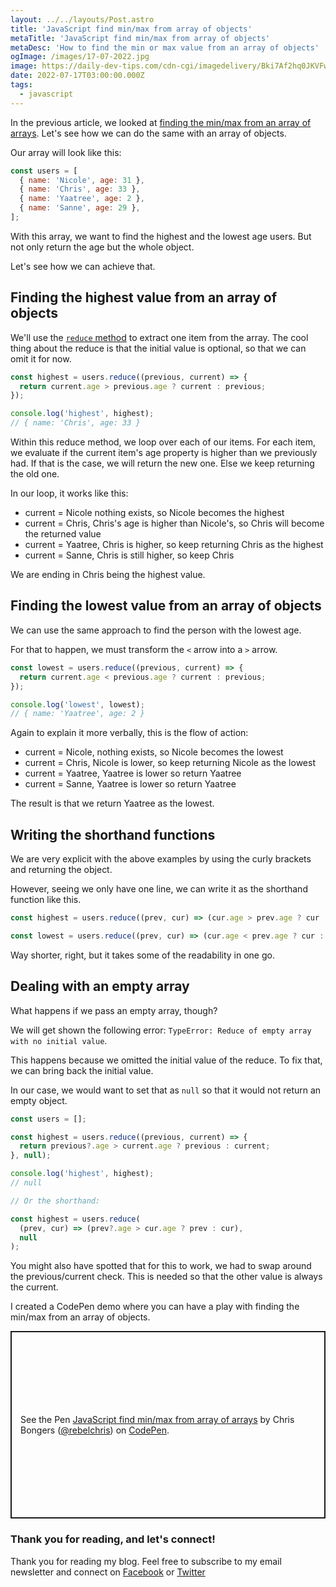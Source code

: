 ```yaml
---
layout: ../../layouts/Post.astro
title: 'JavaScript find min/max from array of objects'
metaTitle: 'JavaScript find min/max from array of objects'
metaDesc: 'How to find the min or max value from an array of objects'
ogImage: /images/17-07-2022.jpg
image: https://daily-dev-tips.com/cdn-cgi/imagedelivery/Bki7Af2hq0JKVFw1XYYMQg/1175c07f-870c-4343-a52b-988575671100
date: 2022-07-17T03:00:00.000Z
tags:
  - javascript
---
```


In the previous article, we looked at [finding the min/max from an array of arrays](https://daily-dev-tips.com/posts/javascript-find-min-max-from-array-of-arrays/). Let's see how we can do the same with an array of objects.

Our array will look like this:

```js
const users = [
  { name: 'Nicole', age: 31 },
  { name: 'Chris', age: 33 },
  { name: 'Yaatree', age: 2 },
  { name: 'Sanne', age: 29 },
];
```

With this array, we want to find the highest and the lowest age users.
But not only return the age but the whole object.

Let's see how we can achieve that.

## Finding the highest value from an array of objects

We'll use the [`reduce` method](https://daily-dev-tips.com/posts/javascript-reduce-method/) to extract one item from the array. The cool thing about the reduce is that the initial value is optional, so that we can omit it for now.

```js
const highest = users.reduce((previous, current) => {
  return current.age > previous.age ? current : previous;
});

console.log('highest', highest);
// { name: 'Chris', age: 33 }
```

Within this reduce method, we loop over each of our items. For each item, we evaluate if the current item's age property is higher than we previously had.
If that is the case, we will return the new one. Else we keep returning the old one.

In our loop, it works like this:

- current = Nicole nothing exists, so Nicole becomes the highest
- current = Chris, Chris's age is higher than Nicole's, so Chris will become the returned value
- current = Yaatree, Chris is higher, so keep returning Chris as the highest
- current = Sanne, Chris is still higher, so keep Chris

We are ending in Chris being the highest value.

## Finding the lowest value from an array of objects

We can use the same approach to find the person with the lowest age.

For that to happen, we must transform the `<` arrow into a `>` arrow.

```js
const lowest = users.reduce((previous, current) => {
  return current.age < previous.age ? current : previous;
});

console.log('lowest', lowest);
// { name: 'Yaatree', age: 2 }
```

Again to explain it more verbally, this is the flow of action:

- current = Nicole, nothing exists, so Nicole becomes the lowest
- current = Chris, Nicole is lower, so keep returning Nicole as the lowest
- current = Yaatree, Yaatree is lower so return Yaatree
- current = Sanne, Yaatree is lower so return Yaatree

The result is that we return Yaatree as the lowest.

## Writing the shorthand functions

We are very explicit with the above examples by using the curly brackets and returning the object.

However, seeing we only have one line, we can write it as the shorthand function like this.

```js
const highest = users.reduce((prev, cur) => (cur.age > prev.age ? cur : prev));

const lowest = users.reduce((prev, cur) => (cur.age < prev.age ? cur : prev));
```

Way shorter, right, but it takes some of the readability in one go.

## Dealing with an empty array

What happens if we pass an empty array, though?

We will get shown the following error: `TypeError: Reduce of empty array with no initial value`.

This happens because we omitted the initial value of the reduce.
To fix that, we can bring back the initial value.

In our case, we would want to set that as `null` so that it would not return an empty object.

```js
const users = [];

const highest = users.reduce((previous, current) => {
  return previous?.age > current.age ? previous : current;
}, null);

console.log('highest', highest);
// null

// Or the shorthand:

const highest = users.reduce(
  (prev, cur) => (prev?.age > cur.age ? prev : cur),
  null
);
```

You might also have spotted that for this to work, we had to swap around the previous/current check.
This is needed so that the other value is always the current.

I created a CodePen demo where you can have a play with finding the min/max from an array of objects.

<p class="codepen" data-height="300" data-default-tab="js,result" data-slug-hash="JjLGmGQ" data-user="rebelchris" style="height: 300px; box-sizing: border-box; display: flex; align-items: center; justify-content: center; border: 2px solid; margin: 1em 0; padding: 1em;">
  <span>See the Pen <a href="https://codepen.io/rebelchris/pen/JjLGmGQ">
  JavaScript find min/max from array of arrays</a> by Chris Bongers (<a href="https://codepen.io/rebelchris">@rebelchris</a>)
  on <a href="https://codepen.io">CodePen</a>.</span>
</p>
<script async defer src="https://cpwebassets.codepen.io/assets/embed/ei.js"></script>

### Thank you for reading, and let's connect!

Thank you for reading my blog. Feel free to subscribe to my email newsletter and connect on [Facebook](https://www.facebook.com/DailyDevTipsBlog) or [Twitter](https://twitter.com/DailyDevTips1)
